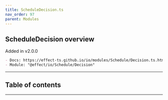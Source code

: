 ```yaml
---
title: ScheduleDecision.ts
nav_order: 97
parent: Modules
---
```


## ScheduleDecision overview

Added in v2.0.0

```md
- Docs: https://effect-ts.github.io/io/modules/Schedule/Decision.ts.html
- Module: "@effect/io/Schedule/Decision"
```

---

<h2 class="text-delta">Table of contents</h2>

---
